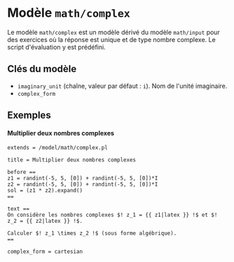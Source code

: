 # Modèle `math/complex`

Le modèle `math/complex` est un modèle dérivé du modèle `math/input` pour des exercices où la réponse est unique et de type nombre complexe. Le script d'évaluation y est prédéfini.

## Clés du modèle

* `imaginary_unit` (chaîne, valeur par défaut : `i`). Nom de l'unité imaginaire.
* `complex_form`

## Exemples

#### Multiplier deux nombres complexes

```
extends = /model/math/complex.pl

title = Multiplier deux nombres complexes

before ==
z1 = randint(-5, 5, [0]) + randint(-5, 5, [0])*I
z2 = randint(-5, 5, [0]) + randint(-5, 5, [0])*I
sol = (z1 * z2).expand()
==

text ==
On considère les nombres complexes $! z_1 = {{ z1|latex }} !$ et $! z_2 = {{ z2|latex }} !$. 

Calculer $! z_1 \times z_2 !$ (sous forme algébrique).
==

complex_form = cartesian
```

